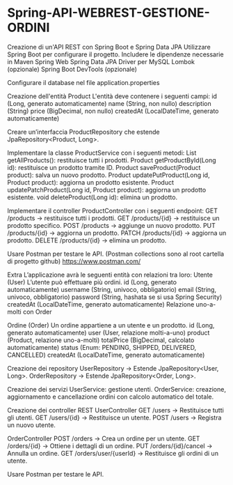 # Spring-API-WEBREST-GESTIONE-ORDINI

 
Creazione di un'API REST con Spring Boot e Spring Data JPA
Utilizzare Spring Boot per configurare il progetto.
Includere le dipendenze necessarie in Maven
    Spring Web
    Spring Data JPA
    Driver per MySQL
    Lombok (opzionale)
    Spring Boot DevTools (opzionale)

Configurare il database nel file application.properties

Creazione dell'entità Product
L'entità deve contenere i seguenti campi:
    id (Long, generato automaticamente)
    name (String, non nullo)
    description (String)
    price (BigDecimal, non nullo)
    createdAt (LocalDateTime, generato automaticamente)

Creare un’interfaccia ProductRepository che estende JpaRepository<Product, Long>.

Implementare la classe ProductService con i seguenti metodi:
    List<Product> getAllProducts(): restituisce tutti i prodotti.
    Product getProductById(Long id): restituisce un prodotto tramite ID.
    Product saveProduct(Product product): salva un nuovo prodotto.
    Product updatePutProduct(Long id, Product product): aggiorna un prodotto esistente.
    Product updatePatchProduct(Long id, Product product): aggiorna un prodotto esistente.
    void deleteProduct(Long id): elimina un prodotto.

Implementare il controller ProductController con i seguenti endpoint:
    GET /products → restituisce tutti i prodotti.
    GET /products/{id} → restituisce un prodotto specifico.
    POST /products → aggiunge un nuovo prodotto.
    PUT /products/{id} → aggiorna un prodotto.
    PATCH /products/{id} → aggiorna un prodotto.
    DELETE /products/{id} → elimina un prodotto.

Usare Postman per testare le API.
(Postman collections sono al root cartella di progetto github)
https://www.postman.com/

Extra
L’applicazione avrà le seguenti entità con relazioni tra loro:
Utente (User)
L’utente può effettuare più ordini.
    id (Long, generato automaticamente)
    username (String, univoco, obbligatorio)
    email (String, univoco, obbligatorio)
    password (String, hashata se si usa Spring Security)
    createdAt (LocalDateTime, generato automaticamente)
    Relazione uno-a-molti con Order

Ordine (Order)
Un ordine appartiene a un utente e un prodotto.
    id (Long, generato automaticamente)
    user (User, relazione molti-a-uno)
    product (Product, relazione uno-a-molti)
    totalPrice (BigDecimal, calcolato automaticamente)
    status (Enum: PENDING, SHIPPED, DELIVERED, CANCELLED)
    createdAt (LocalDateTime, generato automaticamente)

Creazione dei repository
UserRepository → Estende JpaRepository<User, Long>.
OrderRepository → Estende JpaRepository<Order, Long>.

Creazione dei servizi
UserService: gestione utenti.
OrderService: creazione, aggiornamento e cancellazione ordini con calcolo automatico del totale.

Creazione dei controller REST
UserController
    GET /users → Restituisce tutti gli utenti.
    GET /users/{id} → Restituisce un utente.
    POST /users → Registra un nuovo utente.

OrderController
    POST /orders → Crea un ordine per un utente.
    GET /orders/{id} → Ottiene i dettagli di un ordine.
    PUT /orders/{id}/cancel → Annulla un ordine.
    GET /orders/user/{userId} → Restituisce gli ordini di un utente.

Usare Postman per testare le API.
